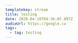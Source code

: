 ```yaml
---
templatekey: stream
title: testing
date: 2020-04-16T04:36:07.897Z
audioUrl: https://google.ca
tags:
  - tag: testing
---
```

